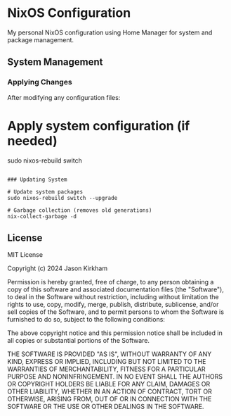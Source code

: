 # NixOS Configuration

My personal NixOS configuration using Home Manager for system and package management.

## System Management

### Applying Changes

After modifying any configuration files:

# Apply system configuration (if needed)
sudo nixos-rebuild switch
```

### Updating System

# Update system packages
sudo nixos-rebuild switch --upgrade

# Garbage collection (removes old generations)
nix-collect-garbage -d
```

## License

MIT License

Copyright (c) 2024 Jason Kirkham

Permission is hereby granted, free of charge, to any person obtaining a copy
of this software and associated documentation files (the "Software"), to deal
in the Software without restriction, including without limitation the rights
to use, copy, modify, merge, publish, distribute, sublicense, and/or sell
copies of the Software, and to permit persons to whom the Software is
furnished to do so, subject to the following conditions:

The above copyright notice and this permission notice shall be included in all
copies or substantial portions of the Software.

THE SOFTWARE IS PROVIDED "AS IS", WITHOUT WARRANTY OF ANY KIND, EXPRESS OR
IMPLIED, INCLUDING BUT NOT LIMITED TO THE WARRANTIES OF MERCHANTABILITY,
FITNESS FOR A PARTICULAR PURPOSE AND NONINFRINGEMENT. IN NO EVENT SHALL THE
AUTHORS OR COPYRIGHT HOLDERS BE LIABLE FOR ANY CLAIM, DAMAGES OR OTHER
LIABILITY, WHETHER IN AN ACTION OF CONTRACT, TORT OR OTHERWISE, ARISING FROM,
OUT OF OR IN CONNECTION WITH THE SOFTWARE OR THE USE OR OTHER DEALINGS IN THE
SOFTWARE.

